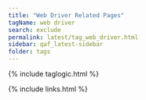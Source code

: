 ```yaml
---
title: "Web Driver Related Pages"
tagName: web driver
search: exclude
permalink: latest/tag_web_driver.html
sidebar: qaf_latest-sidebar
folder: tags
---
```

{% include taglogic.html %}

{% include links.html %}
